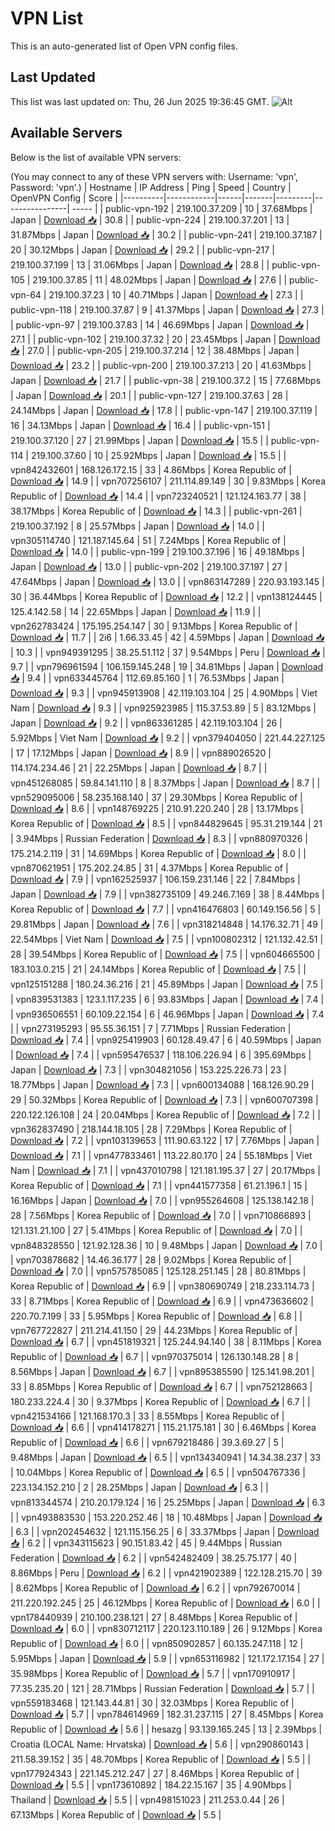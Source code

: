 # VPN List

This is an auto-generated list of Open VPN config files.

## Last Updated

This list was last updated on: Thu, 26 Jun 2025 19:36:45 GMT.
![Alt](https://repobeats.axiom.co/api/embed/186b98318ef1479477931607c1ad7d823f12451f.svg "Repobeats analytics image")

## Available Servers

Below is the list of available VPN servers:

(You may connect to any of these VPN servers with: Username: 'vpn', Password: 'vpn'.)
| Hostname | IP Address | Ping | Speed | Country | OpenVPN Config | Score |
|----------|------------|------|-------|---------|----------------| ----- |
| public-vpn-192 | 219.100.37.209 | 10 | 37.68Mbps | Japan | [Download 📥](./configs/server_0_JP.ovpn) | 30.8 |
| public-vpn-224 | 219.100.37.201 | 13 | 31.87Mbps | Japan | [Download 📥](./configs/server_1_JP.ovpn) | 30.2 |
| public-vpn-241 | 219.100.37.187 | 20 | 30.12Mbps | Japan | [Download 📥](./configs/server_2_JP.ovpn) | 29.2 |
| public-vpn-217 | 219.100.37.199 | 13 | 31.06Mbps | Japan | [Download 📥](./configs/server_3_JP.ovpn) | 28.8 |
| public-vpn-105 | 219.100.37.85 | 11 | 48.02Mbps | Japan | [Download 📥](./configs/server_4_JP.ovpn) | 27.6 |
| public-vpn-64 | 219.100.37.23 | 10 | 40.71Mbps | Japan | [Download 📥](./configs/server_5_JP.ovpn) | 27.3 |
| public-vpn-118 | 219.100.37.87 | 9 | 41.37Mbps | Japan | [Download 📥](./configs/server_6_JP.ovpn) | 27.3 |
| public-vpn-97 | 219.100.37.83 | 14 | 46.69Mbps | Japan | [Download 📥](./configs/server_7_JP.ovpn) | 27.1 |
| public-vpn-102 | 219.100.37.32 | 20 | 23.45Mbps | Japan | [Download 📥](./configs/server_8_JP.ovpn) | 27.0 |
| public-vpn-205 | 219.100.37.214 | 12 | 38.48Mbps | Japan | [Download 📥](./configs/server_9_JP.ovpn) | 23.2 |
| public-vpn-200 | 219.100.37.213 | 20 | 41.63Mbps | Japan | [Download 📥](./configs/server_10_JP.ovpn) | 21.7 |
| public-vpn-38 | 219.100.37.2 | 15 | 77.68Mbps | Japan | [Download 📥](./configs/server_11_JP.ovpn) | 20.1 |
| public-vpn-127 | 219.100.37.63 | 28 | 24.14Mbps | Japan | [Download 📥](./configs/server_12_JP.ovpn) | 17.8 |
| public-vpn-147 | 219.100.37.119 | 16 | 34.13Mbps | Japan | [Download 📥](./configs/server_13_JP.ovpn) | 16.4 |
| public-vpn-151 | 219.100.37.120 | 27 | 21.99Mbps | Japan | [Download 📥](./configs/server_14_JP.ovpn) | 15.5 |
| public-vpn-114 | 219.100.37.60 | 10 | 25.92Mbps | Japan | [Download 📥](./configs/server_15_JP.ovpn) | 15.5 |
| vpn842432601 | 168.126.172.15 | 33 | 4.86Mbps | Korea Republic of | [Download 📥](./configs/server_16_KR.ovpn) | 14.9 |
| vpn707256107 | 211.114.89.149 | 30 | 9.83Mbps | Korea Republic of | [Download 📥](./configs/server_17_KR.ovpn) | 14.4 |
| vpn723240521 | 121.124.163.77 | 38 | 38.17Mbps | Korea Republic of | [Download 📥](./configs/server_18_KR.ovpn) | 14.3 |
| public-vpn-261 | 219.100.37.192 | 8 | 25.57Mbps | Japan | [Download 📥](./configs/server_19_JP.ovpn) | 14.0 |
| vpn305114740 | 121.187.145.64 | 51 | 7.24Mbps | Korea Republic of | [Download 📥](./configs/server_20_KR.ovpn) | 14.0 |
| public-vpn-199 | 219.100.37.196 | 16 | 49.18Mbps | Japan | [Download 📥](./configs/server_21_JP.ovpn) | 13.0 |
| public-vpn-202 | 219.100.37.197 | 27 | 47.64Mbps | Japan | [Download 📥](./configs/server_22_JP.ovpn) | 13.0 |
| vpn863147289 | 220.93.193.145 | 30 | 36.44Mbps | Korea Republic of | [Download 📥](./configs/server_23_KR.ovpn) | 12.2 |
| vpn138124445 | 125.4.142.58 | 14 | 22.65Mbps | Japan | [Download 📥](./configs/server_24_JP.ovpn) | 11.9 |
| vpn262783424 | 175.195.254.147 | 30 | 9.13Mbps | Korea Republic of | [Download 📥](./configs/server_25_KR.ovpn) | 11.7 |
| 2i6 | 1.66.33.45 | 42 | 4.59Mbps | Japan | [Download 📥](./configs/server_26_JP.ovpn) | 10.3 |
| vpn949391295 | 38.25.51.112 | 37 | 9.54Mbps | Peru | [Download 📥](./configs/server_27_PE.ovpn) | 9.7 |
| vpn796961594 | 106.159.145.248 | 19 | 34.81Mbps | Japan | [Download 📥](./configs/server_28_JP.ovpn) | 9.4 |
| vpn633445764 | 112.69.85.160 | 1 | 76.53Mbps | Japan | [Download 📥](./configs/server_29_JP.ovpn) | 9.3 |
| vpn945913908 | 42.119.103.104 | 25 | 4.90Mbps | Viet Nam | [Download 📥](./configs/server_30_VN.ovpn) | 9.3 |
| vpn925923985 | 115.37.53.89 | 5 | 83.12Mbps | Japan | [Download 📥](./configs/server_31_JP.ovpn) | 9.2 |
| vpn863361285 | 42.119.103.104 | 26 | 5.92Mbps | Viet Nam | [Download 📥](./configs/server_32_VN.ovpn) | 9.2 |
| vpn379404050 | 221.44.227.125 | 17 | 17.12Mbps | Japan | [Download 📥](./configs/server_33_JP.ovpn) | 8.9 |
| vpn889026520 | 114.174.234.46 | 21 | 22.25Mbps | Japan | [Download 📥](./configs/server_34_JP.ovpn) | 8.7 |
| vpn451268085 | 59.84.141.110 | 8 | 8.37Mbps | Japan | [Download 📥](./configs/server_35_JP.ovpn) | 8.7 |
| vpn529095006 | 58.235.168.140 | 37 | 29.30Mbps | Korea Republic of | [Download 📥](./configs/server_36_KR.ovpn) | 8.6 |
| vpn148769225 | 210.91.220.240 | 28 | 13.17Mbps | Korea Republic of | [Download 📥](./configs/server_37_KR.ovpn) | 8.5 |
| vpn844829645 | 95.31.219.144 | 21 | 3.94Mbps | Russian Federation | [Download 📥](./configs/server_38_RU.ovpn) | 8.3 |
| vpn880970326 | 175.214.2.119 | 31 | 14.69Mbps | Korea Republic of | [Download 📥](./configs/server_39_KR.ovpn) | 8.0 |
| vpn870621951 | 175.202.24.85 | 31 | 4.37Mbps | Korea Republic of | [Download 📥](./configs/server_40_KR.ovpn) | 7.9 |
| vpn162525937 | 106.159.231.146 | 22 | 7.84Mbps | Japan | [Download 📥](./configs/server_41_JP.ovpn) | 7.9 |
| vpn382735109 | 49.246.7.169 | 38 | 8.44Mbps | Korea Republic of | [Download 📥](./configs/server_42_KR.ovpn) | 7.7 |
| vpn416476803 | 60.149.156.56 | 5 | 29.81Mbps | Japan | [Download 📥](./configs/server_43_JP.ovpn) | 7.6 |
| vpn318214848 | 14.176.32.71 | 49 | 22.54Mbps | Viet Nam | [Download 📥](./configs/server_44_VN.ovpn) | 7.5 |
| vpn100802312 | 121.132.42.51 | 28 | 39.54Mbps | Korea Republic of | [Download 📥](./configs/server_45_KR.ovpn) | 7.5 |
| vpn604665500 | 183.103.0.215 | 21 | 24.14Mbps | Korea Republic of | [Download 📥](./configs/server_46_KR.ovpn) | 7.5 |
| vpn125151288 | 180.24.36.216 | 21 | 45.89Mbps | Japan | [Download 📥](./configs/server_47_JP.ovpn) | 7.5 |
| vpn839531383 | 123.1.117.235 | 6 | 93.83Mbps | Japan | [Download 📥](./configs/server_48_JP.ovpn) | 7.4 |
| vpn936506551 | 60.109.22.154 | 6 | 46.96Mbps | Japan | [Download 📥](./configs/server_49_JP.ovpn) | 7.4 |
| vpn273195293 | 95.55.36.151 | 7 | 7.71Mbps | Russian Federation | [Download 📥](./configs/server_50_RU.ovpn) | 7.4 |
| vpn925419903 | 60.128.49.47 | 6 | 40.59Mbps | Japan | [Download 📥](./configs/server_51_JP.ovpn) | 7.4 |
| vpn595476537 | 118.106.226.94 | 6 | 395.69Mbps | Japan | [Download 📥](./configs/server_52_JP.ovpn) | 7.3 |
| vpn304821056 | 153.225.226.73 | 23 | 18.77Mbps | Japan | [Download 📥](./configs/server_53_JP.ovpn) | 7.3 |
| vpn600134088 | 168.126.90.29 | 29 | 50.32Mbps | Korea Republic of | [Download 📥](./configs/server_54_KR.ovpn) | 7.3 |
| vpn600707398 | 220.122.126.108 | 24 | 20.04Mbps | Korea Republic of | [Download 📥](./configs/server_55_KR.ovpn) | 7.2 |
| vpn362837490 | 218.144.18.105 | 28 | 7.29Mbps | Korea Republic of | [Download 📥](./configs/server_56_KR.ovpn) | 7.2 |
| vpn103139653 | 111.90.63.122 | 17 | 7.76Mbps | Japan | [Download 📥](./configs/server_57_JP.ovpn) | 7.1 |
| vpn477833461 | 113.22.80.170 | 24 | 55.18Mbps | Viet Nam | [Download 📥](./configs/server_58_VN.ovpn) | 7.1 |
| vpn437010798 | 121.181.195.37 | 27 | 20.17Mbps | Korea Republic of | [Download 📥](./configs/server_59_KR.ovpn) | 7.1 |
| vpn441577358 | 61.21.196.1 | 15 | 16.16Mbps | Japan | [Download 📥](./configs/server_60_JP.ovpn) | 7.0 |
| vpn955264608 | 125.138.142.18 | 28 | 7.56Mbps | Korea Republic of | [Download 📥](./configs/server_61_KR.ovpn) | 7.0 |
| vpn710866893 | 121.131.21.100 | 27 | 5.41Mbps | Korea Republic of | [Download 📥](./configs/server_62_KR.ovpn) | 7.0 |
| vpn848328550 | 121.92.128.36 | 10 | 9.48Mbps | Japan | [Download 📥](./configs/server_63_JP.ovpn) | 7.0 |
| vpn703878682 | 14.46.36.177 | 28 | 9.02Mbps | Korea Republic of | [Download 📥](./configs/server_64_KR.ovpn) | 7.0 |
| vpn575785085 | 125.128.251.145 | 28 | 80.81Mbps | Korea Republic of | [Download 📥](./configs/server_65_KR.ovpn) | 6.9 |
| vpn380690749 | 218.233.114.73 | 33 | 8.71Mbps | Korea Republic of | [Download 📥](./configs/server_66_KR.ovpn) | 6.9 |
| vpn473636602 | 220.70.7.199 | 33 | 5.95Mbps | Korea Republic of | [Download 📥](./configs/server_67_KR.ovpn) | 6.8 |
| vpn767722827 | 211.214.41.150 | 29 | 44.23Mbps | Korea Republic of | [Download 📥](./configs/server_68_KR.ovpn) | 6.7 |
| vpn451819321 | 125.244.94.140 | 38 | 8.11Mbps | Korea Republic of | [Download 📥](./configs/server_69_KR.ovpn) | 6.7 |
| vpn970375014 | 126.130.148.28 | 8 | 8.56Mbps | Japan | [Download 📥](./configs/server_70_JP.ovpn) | 6.7 |
| vpn895385590 | 125.141.98.201 | 33 | 8.85Mbps | Korea Republic of | [Download 📥](./configs/server_71_KR.ovpn) | 6.7 |
| vpn752128663 | 180.233.224.4 | 30 | 9.37Mbps | Korea Republic of | [Download 📥](./configs/server_72_KR.ovpn) | 6.7 |
| vpn421534166 | 121.168.170.3 | 33 | 8.55Mbps | Korea Republic of | [Download 📥](./configs/server_73_KR.ovpn) | 6.6 |
| vpn414178271 | 115.21.175.181 | 30 | 6.46Mbps | Korea Republic of | [Download 📥](./configs/server_74_KR.ovpn) | 6.6 |
| vpn679218486 | 39.3.69.27 | 5 | 9.48Mbps | Japan | [Download 📥](./configs/server_75_JP.ovpn) | 6.5 |
| vpn134340941 | 14.34.38.237 | 33 | 10.04Mbps | Korea Republic of | [Download 📥](./configs/server_76_KR.ovpn) | 6.5 |
| vpn504767336 | 223.134.152.210 | 2 | 28.25Mbps | Japan | [Download 📥](./configs/server_77_JP.ovpn) | 6.3 |
| vpn813344574 | 210.20.179.124 | 16 | 25.25Mbps | Japan | [Download 📥](./configs/server_78_JP.ovpn) | 6.3 |
| vpn493883530 | 153.220.252.46 | 18 | 10.48Mbps | Japan | [Download 📥](./configs/server_79_JP.ovpn) | 6.3 |
| vpn202454632 | 121.115.156.25 | 6 | 33.37Mbps | Japan | [Download 📥](./configs/server_80_JP.ovpn) | 6.2 |
| vpn343115623 | 90.151.83.42 | 45 | 9.44Mbps | Russian Federation | [Download 📥](./configs/server_81_RU.ovpn) | 6.2 |
| vpn542482409 | 38.25.75.177 | 40 | 8.86Mbps | Peru | [Download 📥](./configs/server_82_PE.ovpn) | 6.2 |
| vpn421902389 | 122.128.215.70 | 39 | 8.62Mbps | Korea Republic of | [Download 📥](./configs/server_83_KR.ovpn) | 6.2 |
| vpn792670014 | 211.220.192.245 | 25 | 46.12Mbps | Korea Republic of | [Download 📥](./configs/server_84_KR.ovpn) | 6.0 |
| vpn178440939 | 210.100.238.121 | 27 | 8.48Mbps | Korea Republic of | [Download 📥](./configs/server_85_KR.ovpn) | 6.0 |
| vpn830712117 | 220.123.110.189 | 26 | 9.12Mbps | Korea Republic of | [Download 📥](./configs/server_86_KR.ovpn) | 6.0 |
| vpn850902857 | 60.135.247.118 | 12 | 5.95Mbps | Japan | [Download 📥](./configs/server_87_JP.ovpn) | 5.9 |
| vpn653116982 | 121.172.17.154 | 27 | 35.98Mbps | Korea Republic of | [Download 📥](./configs/server_88_KR.ovpn) | 5.7 |
| vpn170910917 | 77.35.235.20 | 121 | 28.71Mbps | Russian Federation | [Download 📥](./configs/server_89_RU.ovpn) | 5.7 |
| vpn559183468 | 121.143.44.81 | 30 | 32.03Mbps | Korea Republic of | [Download 📥](./configs/server_90_KR.ovpn) | 5.7 |
| vpn784614969 | 182.31.237.115 | 27 | 8.45Mbps | Korea Republic of | [Download 📥](./configs/server_91_KR.ovpn) | 5.6 |
| hesazg | 93.139.165.245 | 13 | 2.39Mbps | Croatia (LOCAL Name: Hrvatska) | [Download 📥](./configs/server_92_HR.ovpn) | 5.6 |
| vpn290860143 | 211.58.39.152 | 35 | 48.70Mbps | Korea Republic of | [Download 📥](./configs/server_93_KR.ovpn) | 5.5 |
| vpn177924343 | 221.145.212.247 | 27 | 8.46Mbps | Korea Republic of | [Download 📥](./configs/server_94_KR.ovpn) | 5.5 |
| vpn173610892 | 184.22.15.167 | 35 | 4.90Mbps | Thailand | [Download 📥](./configs/server_95_TH.ovpn) | 5.5 |
| vpn498151023 | 211.253.0.44 | 26 | 67.13Mbps | Korea Republic of | [Download 📥](./configs/server_96_KR.ovpn) | 5.5 |
